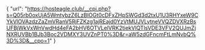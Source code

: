 {
  "url": "https://hosteagle.club/__cpi.php?s=Q05rb0oxUjA5WmtybzZ6LzBIOGt0cDFxZHpSWGd3d2txU1U3RHYxeW9CYkVlOVAzdzZaZmVRanV5RjFZKzg1ajREajd0YzVtMUJVLytneVVQZDVXRzBsUFBjWkVxWnVwdHd4eFA2bHV6OTVLelVRK2tiekVlQTlsVDE3VFV2QUJmZjNXRUVBb1BJb3Boc2VDMXY3UVZnPT0%3D&r=aW5zdGFncmFtLmNvbQ%3D%3D&__cpo=1"
}
